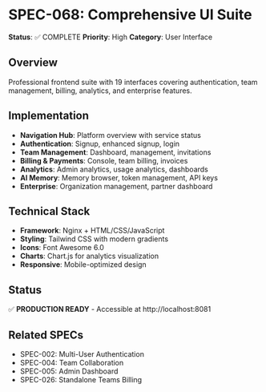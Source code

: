 # SPEC-068: Comprehensive UI Suite

**Status**: ✅ COMPLETE
**Priority**: High
**Category**: User Interface

## Overview

Professional frontend suite with 19 interfaces covering authentication, team management, billing, analytics, and enterprise features.

## Implementation

- **Navigation Hub**: Platform overview with service status
- **Authentication**: Signup, enhanced signup, login
- **Team Management**: Dashboard, management, invitations
- **Billing & Payments**: Console, team billing, invoices
- **Analytics**: Admin analytics, usage analytics, dashboards
- **AI Memory**: Memory browser, token management, API keys
- **Enterprise**: Organization management, partner dashboard

## Technical Stack

- **Framework**: Nginx + HTML/CSS/JavaScript
- **Styling**: Tailwind CSS with modern gradients
- **Icons**: Font Awesome 6.0
- **Charts**: Chart.js for analytics visualization
- **Responsive**: Mobile-optimized design

## Status

✅ **PRODUCTION READY** - Accessible at http://localhost:8081

## Related SPECs

- SPEC-002: Multi-User Authentication
- SPEC-004: Team Collaboration
- SPEC-005: Admin Dashboard
- SPEC-026: Standalone Teams Billing
